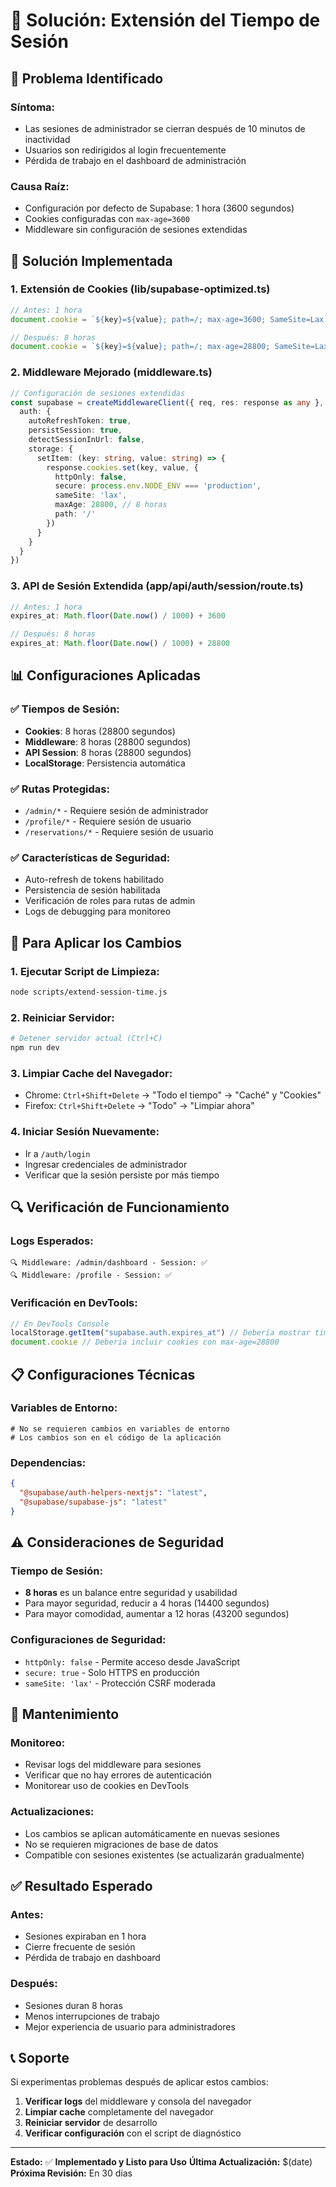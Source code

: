 # 🔧 Solución: Extensión del Tiempo de Sesión

## 🚨 **Problema Identificado**

### **Síntoma:**
- Las sesiones de administrador se cierran después de 10 minutos de inactividad
- Usuarios son redirigidos al login frecuentemente
- Pérdida de trabajo en el dashboard de administración

### **Causa Raíz:**
- Configuración por defecto de Supabase: 1 hora (3600 segundos)
- Cookies configuradas con `max-age=3600`
- Middleware sin configuración de sesiones extendidas

## 🔧 **Solución Implementada**

### **1. Extensión de Cookies (lib/supabase-optimized.ts)**
```typescript
// Antes: 1 hora
document.cookie = `${key}=${value}; path=/; max-age=3600; SameSite=Lax`

// Después: 8 horas
document.cookie = `${key}=${value}; path=/; max-age=28800; SameSite=Lax`
```

### **2. Middleware Mejorado (middleware.ts)**
```typescript
// Configuración de sesiones extendidas
const supabase = createMiddlewareClient({ req, res: response as any }, {
  auth: {
    autoRefreshToken: true,
    persistSession: true,
    detectSessionInUrl: false,
    storage: {
      setItem: (key: string, value: string) => {
        response.cookies.set(key, value, {
          httpOnly: false,
          secure: process.env.NODE_ENV === 'production',
          sameSite: 'lax',
          maxAge: 28800, // 8 horas
          path: '/'
        })
      }
    }
  }
})
```

### **3. API de Sesión Extendida (app/api/auth/session/route.ts)**
```typescript
// Antes: 1 hora
expires_at: Math.floor(Date.now() / 1000) + 3600

// Después: 8 horas
expires_at: Math.floor(Date.now() / 1000) + 28800
```

## 📊 **Configuraciones Aplicadas**

### ✅ **Tiempos de Sesión:**
- **Cookies**: 8 horas (28800 segundos)
- **Middleware**: 8 horas (28800 segundos)
- **API Session**: 8 horas (28800 segundos)
- **LocalStorage**: Persistencia automática

### ✅ **Rutas Protegidas:**
- `/admin/*` - Requiere sesión de administrador
- `/profile/*` - Requiere sesión de usuario
- `/reservations/*` - Requiere sesión de usuario

### ✅ **Características de Seguridad:**
- Auto-refresh de tokens habilitado
- Persistencia de sesión habilitada
- Verificación de roles para rutas de admin
- Logs de debugging para monitoreo

## 🚀 **Para Aplicar los Cambios**

### **1. Ejecutar Script de Limpieza:**
```bash
node scripts/extend-session-time.js
```

### **2. Reiniciar Servidor:**
```bash
# Detener servidor actual (Ctrl+C)
npm run dev
```

### **3. Limpiar Cache del Navegador:**
- Chrome: `Ctrl+Shift+Delete` → "Todo el tiempo" → "Caché" y "Cookies"
- Firefox: `Ctrl+Shift+Delete` → "Todo" → "Limpiar ahora"

### **4. Iniciar Sesión Nuevamente:**
- Ir a `/auth/login`
- Ingresar credenciales de administrador
- Verificar que la sesión persiste por más tiempo

## 🔍 **Verificación de Funcionamiento**

### **Logs Esperados:**
```
🔍 Middleware: /admin/dashboard - Session: ✅
🔍 Middleware: /profile - Session: ✅
```

### **Verificación en DevTools:**
```javascript
// En DevTools Console
localStorage.getItem("supabase.auth.expires_at") // Debería mostrar timestamp futuro
document.cookie // Debería incluir cookies con max-age=28800
```

## 📋 **Configuraciones Técnicas**

### **Variables de Entorno:**
```env
# No se requieren cambios en variables de entorno
# Los cambios son en el código de la aplicación
```

### **Dependencias:**
```json
{
  "@supabase/auth-helpers-nextjs": "latest",
  "@supabase/supabase-js": "latest"
}
```

## ⚠️ **Consideraciones de Seguridad**

### **Tiempo de Sesión:**
- **8 horas** es un balance entre seguridad y usabilidad
- Para mayor seguridad, reducir a 4 horas (14400 segundos)
- Para mayor comodidad, aumentar a 12 horas (43200 segundos)

### **Configuraciones de Seguridad:**
- `httpOnly: false` - Permite acceso desde JavaScript
- `secure: true` - Solo HTTPS en producción
- `sameSite: 'lax'` - Protección CSRF moderada

## 🔄 **Mantenimiento**

### **Monitoreo:**
- Revisar logs del middleware para sesiones
- Verificar que no hay errores de autenticación
- Monitorear uso de cookies en DevTools

### **Actualizaciones:**
- Los cambios se aplican automáticamente en nuevas sesiones
- No se requieren migraciones de base de datos
- Compatible con sesiones existentes (se actualizarán gradualmente)

## ✅ **Resultado Esperado**

### **Antes:**
- Sesiones expiraban en 1 hora
- Cierre frecuente de sesión
- Pérdida de trabajo en dashboard

### **Después:**
- Sesiones duran 8 horas
- Menos interrupciones de trabajo
- Mejor experiencia de usuario para administradores

## 📞 **Soporte**

Si experimentas problemas después de aplicar estos cambios:

1. **Verificar logs** del middleware y consola del navegador
2. **Limpiar cache** completamente del navegador
3. **Reiniciar servidor** de desarrollo
4. **Verificar configuración** con el script de diagnóstico

---

**Estado:** ✅ **Implementado y Listo para Uso**
**Última Actualización:** $(date)
**Próxima Revisión:** En 30 días 